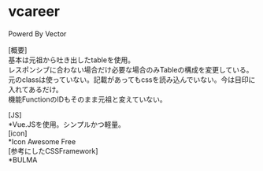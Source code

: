 # vcareer　<br>
Powerd By Vector

[概要]<br>
基本は元祖から吐き出したtableを使用。<br>
レスポンシブに合わない場合だけ必要な場合のみTableの構成を変更している。<br>
元のclassは使っていない。記載があってもcssを読み込んでいない。今は目印に入れてあるだけ。<br>
機能FunctionのIDもそのまま元祖と変えていない。<br>

[JS]<br>
*Vue.JSを使用。シンプルかつ軽量。<br>
[icon]<br>
*Icon Awesome Free<br>
[参考にしたCSSFramework]<br>
*BULMA<br>

